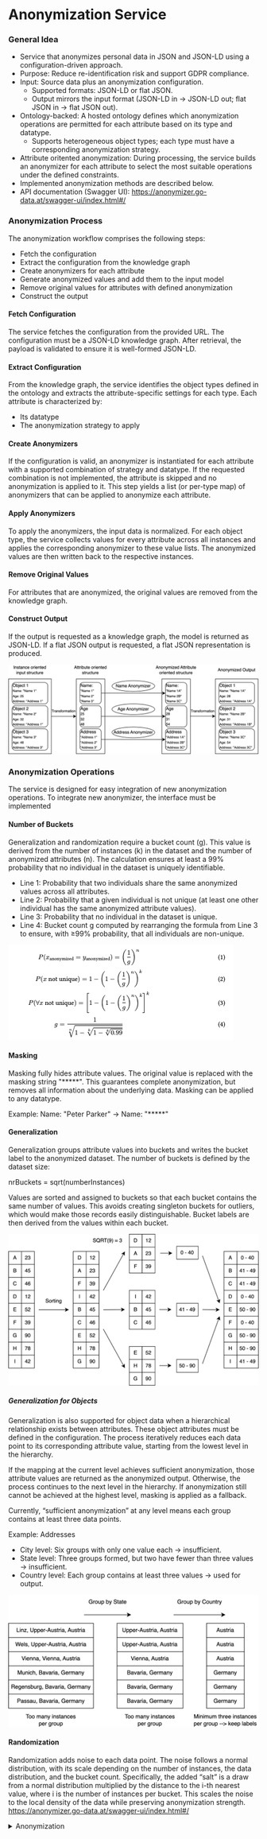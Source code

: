 # Anonymization Service

### General Idea
- Service that anonymizes personal data in JSON and JSON-LD using a configuration-driven approach.
- Purpose: Reduce re-identification risk and support GDPR compliance.
- Input: Source data plus an anonymization configuration.
  - Supported formats: JSON-LD or flat JSON.
  - Output mirrors the input format (JSON-LD in → JSON-LD out; flat JSON in → flat JSON out).
- Ontology-backed: A hosted ontology defines which anonymization operations are permitted for each attribute based on its type and datatype.
  - Supports heterogeneous object types; each type must have a corresponding anonymization strategy.
- Attribute oritented anonymization: During processing, the service builds an anonymizer for each attribute to select the most suitable operations under the defined constraints.
- Implemented anonymization methods are described below.
- API documentation (Swagger UI): https://anonymizer.go-data.at/swagger-ui/index.html#/

### Anonymization Process
The anonymization workflow comprises the following steps:
- Fetch the configuration
- Extract the configuration from the knowledge graph
- Create anonymizers for each attribute
- Generate anonymized values and add them to the input model
- Remove original values for attributes with defined anonymization
- Construct the output

#### Fetch Configuration
The service fetches the configuration from the provided URL. The configuration must be a JSON-LD knowledge graph. After retrieval, the payload is validated to ensure it is well-formed JSON-LD.

#### Extract Configuration
From the knowledge graph, the service identifies the object types defined in the ontology and extracts the attribute-specific settings for each type. Each attribute is characterized by:
- Its datatype
- The anonymization strategy to apply

#### Create Anonymizers
If the configuration is valid, an anonymizer is instantiated for each attribute with a supported combination of strategy and datatype. If the requested combination is not implemented, the attribute is skipped and no anonymization is applied to it. This step yields a list (or per-type map) of anonymizers that can be applied to anonymize each attribute.

#### Apply Anonymizers
To apply the anonymizers, the input data is normalized. For each object type, the service collects values for every attribute across all instances and applies the corresponding anonymizer to these value lists. The anonymized values are then written back to the respective instances.

#### Remove Original Values
For attributes that are anonymized, the original values are removed from the knowledge graph.

#### Construct Output
If the output is requested as a knowledge graph, the model is returned as JSON-LD. If a flat JSON output is requested, a flat JSON representation is produced.

![Anonymization_Process](figures/Anonymization_Process.png)

### Anonymization Operations

The service is designed for easy integration of new anonymization operations. To integrate new anonymizer, the interface must be implemented

#### Number of Buckets

Generalization and randomization require a bucket count (g). This value is derived from the number of instances (k) in the dataset and the number of anonymized attributes (n). The calculation ensures at least a 99% probability that no individual in the dataset is uniquely identifiable.

- Line 1: Probability that two individuals share the same anonymized values across all attributes.
- Line 2: Probability that a given individual is not unique (at least one other individual has the same anonymized attribute values).
- Line 3: Probability that no individual in the dataset is unique.
- Line 4: Bucket count g computed by rearranging the formula from Line 3 to ensure, with ≥99% probability, that all individuals are non-unique.

![Bucket_Calculation](figures/Bucket_Calculation.png)

#### Masking

Masking fully hides attribute values. The original value is replaced with the masking string "*****". This guarantees complete anonymization, but removes all information about the underlying data. Masking can be applied to any datatype.

Example: Name: "Peter Parker" → Name: "*****"

#### Generalization

Generalization groups attribute values into buckets and writes the bucket label to the anonymized dataset. The number of buckets is defined by the dataset size:

nrBuckets = sqrt(numberInstances)

Values are sorted and assigned to buckets so that each bucket contains the same number of values. This avoids creating singleton buckets for outliers, which would make those records easily distinguishable. Bucket labels are then derived from the values within each bucket.

![Generalization](figures/Generalization.png)

##### Generalization for Objects

Generalization is also supported for object data when a hierarchical relationship exists between attributes. These object attributes must be defined in the configuration. The process iteratively reduces each data point to its corresponding attribute value, starting from the lowest level in the hierarchy.

If the mapping at the current level achieves sufficient anonymization, those attribute values are returned as the anonymized output. Otherwise, the process continues to the next level in the hierarchy. If anonymization still cannot be achieved at the highest level, masking is applied as a fallback.

Currently, “sufficient anonymization” at any level means each group contains at least three data points.

Example: Addresses
- City level: Six groups with only one value each → insufficient.
- State level: Three groups formed, but two have fewer than three values → insufficient.
- Country level: Each group contains at least three values → used for output.

![address_generalization](figures/address_generalization.png)

#### Randomization

Randomization adds noise to each data point. The noise follows a normal distribution, with its scale depending on the number of instances, the data distribution, and the bucket count. Specifically, the added “salt” is a draw from a normal distribution multiplied by the distance to the i-th nearest value, where i is the number of instances per bucket. This scales the noise to the local density of the data while preserving anonymization strength.
https://anonymizer.go-data.at/swagger-ui/index.html#/

<details><summary>Anonymization</summary>

* PUT /api/anonymise

```json
{
  "configurationUrl": "https://soya.ownyourdata.eu/AnonymisationDemo",
  "data": {
    "@context": {
      "oyd": "https://soya.ownyourdata.eu/AnonymisationDemo/"
    },
    "@graph": [
      {
        "@id": "oyd:test1",
        "@type": "oyd:AnonymisationDemo",
        "oyd:latitude": 1234,
        "oyd:longitude": 1234,
        "oyd:geburtsdatum": {
          "@value": "2023-10-01",
          "@type": "xsd:date"
        }
      },
      {
        "@id": "oyd:test2",
        "@type": "oyd:AnonymisationDemo",
        "oyd:geburtsdatum": "1999-10-01"
      },
      {
        "@id": "oyd:test3",
        "@type": "oyd:AnonymisationDemo",
        "oyd:latitude": 12,
        "oyd:longitude": 125,
        "oyd:geburtsdatum": {
          "@value": "2020-10-01",
          "@type": "xsd:date"
        }
      },
      {
        "@id": "oyd:test4",
        "@type": "oyd:AnonymisationDemo",
        "oyd:latitude": 123,
        "oyd:longitude": 12,
        "oyd:geburtsdatum": {
          "@value": "2027-10-01",
          "@type": "xsd:date"
        }
      },
      {
        "@id": "oyd:test5",
        "@type": "oyd:AnonymisationDemo",
        "oyd:latitude": 1234,
        "oyd:longitude": 1234,
        "oyd:geburtsdatum": {
          "@value": "2021-10-01",
          "@type": "xsd:date"
        }
      },
      {
        "@id": "oyd:test6",
        "@type": "oyd:AnonymisationDemo",
        "oyd:latitude": 1,
        "oyd:longitude": 3213
      },
      {
        "@id": "oyd:test7",
        "@type": "oyd:AnonymisationDemo",
        "oyd:latitude": 12,
        "oyd:longitude": 534
      },
      {
        "@id": "oyd:test8",
        "@type": "oyd:AnonymisationDemo",
        "oyd:latitude": 123,
        "oyd:longitude": 124
      },
      {
        "@id": "oyd:test9",
        "@type": "oyd:AnonymisationDemo",
        "oyd:latitude": 123,
        "oyd:longitude": 213
      }
    ]
  }
}
```

* Response
```json
{
  "@graph": [
    {
      "@id": "oyd:test7",
      "oyd:latitude_generalized": {
        "@id": "oyd:latitude_0"
      },
      "oyd:longitude_randomized": {
        "@value": "-1386.0220515164428",
        "@type": "http://www.w3.org/2001/XMLSchema#double"
      },
      "@type": "oyd:AnonymisationDemo"
    },
    {
      "@id": "oyd:latitude_0",
      "http://www.w3.org/2000/01/rdf-schema#max": {
        "@value": "1234.0",
        "@type": "http://www.w3.org/2001/XMLSchema#double"
      },
      "http://www.w3.org/2000/01/rdf-schema#min": {
        "@value": "1.0",
        "@type": "http://www.w3.org/2001/XMLSchema#double"
      },
      "http://www.w3.org/1999/02/22-rdf-syntax-ns#type": "http://ns.ownyourdata.eu/ns/soya-context/generalization"
    },
    {
      "@id": "oyd:test9",
      "oyd:latitude_generalized": {
        "@id": "oyd:latitude_0"
      },
      "oyd:longitude_randomized": {
        "@value": "-248.20239927675317",
        "@type": "http://www.w3.org/2001/XMLSchema#double"
      },
      "@type": "oyd:AnonymisationDemo"
    },
    {
      "@id": "oyd:test2",
      "oyd:geburtsdatum_randomized": {
        "@value": "2052-12-07T00:46:22Z",
        "@type": "http://www.w3.org/2001/XMLSchema#dateTime"
      },
      "@type": "oyd:AnonymisationDemo"
    },
    {
      "@id": "http://ns.ownyourdata.eu/ns/soya-context/kpiObject",
      "http://ns.ownyourdata.eu/ns/soya-context/kAnonymity": {
        "@value": "1",
        "@type": "http://www.w3.org/2001/XMLSchema#long"
      },
      "http://ns.ownyourdata.eu/ns/soya-context/latitudeNumberAttributes": {
        "@value": "1",
        "@type": "http://www.w3.org/2001/XMLSchema#long"
      },
      "http://ns.ownyourdata.eu/ns/soya-context/geburtsdatumNumberAttributes": {
        "@value": "1",
        "@type": "http://www.w3.org/2001/XMLSchema#long"
      },
      "http://ns.ownyourdata.eu/ns/soya-context/longitudeNumberAttributes": {
        "@value": "1",
        "@type": "http://www.w3.org/2001/XMLSchema#long"
      }
    },
    {
      "@id": "oyd:test4",
      "oyd:latitude_generalized": {
        "@id": "oyd:latitude_0"
      },
      "oyd:longitude_randomized": {
        "@value": "-1976.144686999923",
        "@type": "http://www.w3.org/2001/XMLSchema#double"
      },
      "oyd:geburtsdatum_randomized": {
        "@value": "2007-04-09T08:52:41Z",
        "@type": "http://www.w3.org/2001/XMLSchema#dateTime"
      },
      "@type": "oyd:AnonymisationDemo"
    },
    {
      "@id": "oyd:test6",
      "oyd:latitude_generalized": {
        "@id": "oyd:latitude_0"
      },
      "oyd:longitude_randomized": {
        "@value": "3154.139710318729",
        "@type": "http://www.w3.org/2001/XMLSchema#double"
      },
      "@type": "oyd:AnonymisationDemo"
    },
    {
      "@id": "oyd:test8",
      "oyd:latitude_generalized": {
        "@id": "oyd:latitude_0"
      },
      "oyd:longitude_randomized": {
        "@value": "-1419.0737499878442",
        "@type": "http://www.w3.org/2001/XMLSchema#double"
      },
      "@type": "oyd:AnonymisationDemo"
    },
    {
      "@id": "oyd:test1",
      "oyd:latitude_generalized": {
        "@id": "oyd:latitude_0"
      },
      "oyd:longitude_randomized": {
        "@value": "-2118.1293242625266",
        "@type": "http://www.w3.org/2001/XMLSchema#double"
      },
      "oyd:geburtsdatum_randomized": {
        "@value": "2001-11-07T15:46:28Z",
        "@type": "http://www.w3.org/2001/XMLSchema#dateTime"
      },
      "@type": "oyd:AnonymisationDemo"
    },
    {
      "@id": "oyd:test3",
      "oyd:latitude_generalized": {
        "@id": "oyd:latitude_0"
      },
      "oyd:longitude_randomized": {
        "@value": "40.64317785669989",
        "@type": "http://www.w3.org/2001/XMLSchema#double"
      },
      "oyd:geburtsdatum_randomized": {
        "@value": "2001-10-04T08:54:33Z",
        "@type": "http://www.w3.org/2001/XMLSchema#dateTime"
      },
      "@type": "oyd:AnonymisationDemo"
    },
    {
      "@id": "oyd:test5",
      "oyd:latitude_generalized": {
        "@id": "oyd:latitude_0"
      },
      "oyd:longitude_randomized": {
        "@value": "68.85618799322356",
        "@type": "http://www.w3.org/2001/XMLSchema#double"
      },
      "oyd:geburtsdatum_randomized": {
        "@value": "2005-06-26T08:00:50Z",
        "@type": "http://www.w3.org/2001/XMLSchema#dateTime"
      },
      "@type": "oyd:AnonymisationDemo"
    }
  ],
  "@context": {
    "oyd": "https://soya.ownyourdata.eu/AnonymisationDemo/"
  }
}
```

* PUT /api/anonymise/flatjson

```json
{
  "configurationUrl": "https://soya.ownyourdata.eu/AnonymisationDemo",
  "prefix": "https://soya.ownyourdata.eu/AnonymisationDemo/",
  "data": [
    {
      "latitude": 1234,
      "longitude": 1234,
      "test_attribute_not_anonymized": "test"
    },
    {
      "latitude": 123,
      "longitude": 12334
    },
    {
      "latitude": 1221,
      "longitude": 1234
    },
    {
      "latitude": 123,
      "longitude": 12534
    },
    {
      "latitude": 1,
      "longitude": 34
    }
  ]
}
```

* Response
```json
{
  "data": [
    {
      "test_attribute_not_anonymized": "test",
      "longitude_randomized": "-2816.9047756120394",
      "latitude_generalized": {
        "min": "1.0",
        "max": "1234.0"
      }
    },
    {
      "longitude_randomized": "12126.780841320124",
      "latitude_generalized": {
        "min": "1.0",
        "max": "1234.0"
      }
    },
    {
      "longitude_randomized": "-7660.957338690734",
      "latitude_generalized": {
        "min": "1.0",
        "max": "1234.0"
      }
    },
    {
      "longitude_randomized": "5745.373161057553",
      "latitude_generalized": {
        "min": "1.0",
        "max": "1234.0"
      }
    },
    {
      "longitude_randomized": "-15832.739270047625",
      "latitude_generalized": {
        "min": "1.0",
        "max": "1234.0"
      }
    }
  ],
  "kpis": {
    "kAnonymity": "3",
    "latitudeNumberAttributes": "1",
    "longitudeNumberAttributes": "1"
  }
}
```
